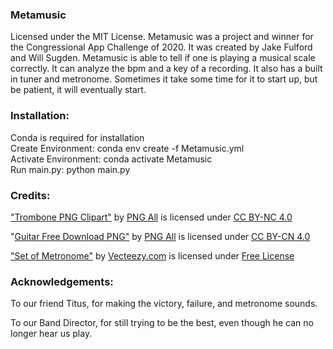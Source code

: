 ﻿### Metamusic

Licensed under the MIT License.
Metamusic was a project and winner for the Congressional App Challenge of 2020.
It was created by Jake Fulford and Will Sugden.
Metamusic is able to tell if one is playing a musical scale correctly.
It can analyze the bpm and a key of a recording.
It also has a built in tuner and metronome.
Sometimes it take some time for it to start up, but be patient, it will eventually start.

### Installation:
Conda is required for installation  <br />
Create Environment: conda env create -f Metamusic.yml  <br />
Activate Environment: conda activate Metamusic  <br />
Run main.py: python main.py  <br />

### Credits:
["Trombone PNG Clipart"](http://www.pngall.com/?p=8265) by [PNG All](http://www.pngall.com/) is licensed under [CC BY-NC 4.0](https://creativecommons.org/licenses/by-nc/4.0/)

"[Guitar Free Download PNG"](http://www.pngall.com/guitar-png/download/1540) by [PNG All](http://www.pngall.com/) is licensed under [CC BY-CN 4.0](https://creativecommons.org/licenses/by-nc/4.0/)

["Set of Metronome"](https://www.vecteezy.com/vector-art/1268691-set-of-metronome) by [Vecteezy.com](https://www.vecteezy.com/) is licensed under [Free License](https://www.vecteezy.com/licensing-agreement)

### Acknowledgements:

To our friend Titus, for making the victory, failure, and metronome sounds.

To our Band Director, for still trying to be the best, even though he can no longer hear us play.


















